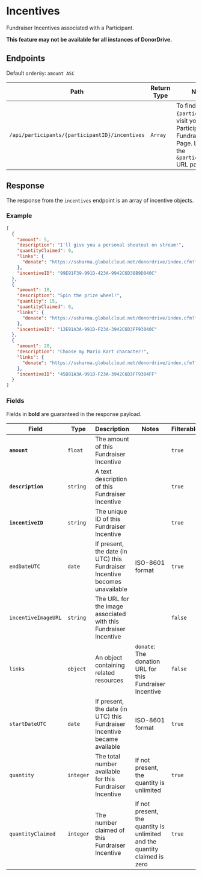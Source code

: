 # Incentives

Fundraiser Incentives associated with a Participant.

**This feature may not be available for all instances of DonorDrive.**

## Endpoints

Default `orderBy`: `amount ASC`

|Path|Return Type|Notes|
|---|---|---|
|`/api/participants/{participantID}/incentives`|`Array`|To find `{participantID}`, visit your Participant's Fundraising Page. Look for the `&participantID=` URL parameter.|

## Response

The response from the `incentives` endpoint is an array of incentive objects.

### Example

```json
[
  {
    "amount": 5,
    "description": "I'll give you a personal shoutout on stream!",
    "quantityClaimed": 9,
    "links": {
      "donate": "https://ssharma.globalcloud.net/donordrive/index.cfm?fuseaction=donorDrive.participant&participantID=4024&incentiveID=99E91F39-991D-423A-9942C6D38B9D040C#donate"
    },
    "incentiveID": "99E91F39-991D-423A-9942C6D38B9D040C"
  },
  {
    "amount": 10,
    "description": "Spin the prize wheel!",
    "quantity": 15,
    "quantityClaimed": 0,
    "links": {
      "donate": "https://ssharma.globalcloud.net/donordrive/index.cfm?fuseaction=donorDrive.participant&participantID=4024&incentiveID=12E91A3A-991D-F23A-3942C6D3FF93040C#donate"
    },
    "incentiveID": "12E91A3A-991D-F23A-3942C6D3FF93040C"
  },
  {
    "amount": 20,
    "description": "Choose my Mario Kart character!",
    "links": {
      "donate": "https://ssharma.globalcloud.net/donordrive/index.cfm?fuseaction=donorDrive.participant&participantID=4024&incentiveID=45B91A3A-991D-F23A-3942C6D3FF9304FF#donate"
    },
    "incentiveID": "45B91A3A-991D-F23A-3942C6D3FF9304FF"
  }
]
```

### Fields

Fields in **bold** are guaranteed in the response payload.

|Field|Type|Description|Notes|Filterable|
|---|---|---|---|---|
|**`amount`**|`float`|The amount of this Fundraiser Incentive||`true`|
|**`description`**|`string`|A text description of this Fundraiser Incentive||`true`|
|**`incentiveID`**|`string`|The unique ID of this Fundraiser Incentive||`true`|
|`endDateUTC`|`date`|If present, the date (in UTC) this Fundraiser Incentive becomes unavailable|ISO-8601 format|`true`|
|`incentiveImageURL`|`string`|The URL for the image associated with this Fundraiser Incentive||`false`|
|`links`|`object`|An object containing related resources|`donate`: The donation URL for this Fundraiser Incentive|`false`|
|`startDateUTC`|`date`|If present, the date (in UTC) this Fundraiser Incentive became available|ISO-8601 format|`true`|
|`quantity`|`integer`|The total number available for this Fundraiser Incentive|If not present, the quantity is unlimited|`true`|
|`quantityClaimed`|`integer`|The number claimed of this Fundraiser Incentive|If not present, the quantity is unlimited and the quantity claimed is zero|`true`|